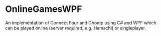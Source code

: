 # OnlineGamesWPF
 An implementation of Connect Four and Chomp using C# and WPF which can be played online (server required, e.g. Hamachi) or singleplayer.
